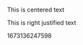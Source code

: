 <div class="content-section">
<div class="section-container" markdown="1">
<div class="center" markdown="1">


This is centered text

</div>


This is right justified text
</div>
</div> 1673136247598